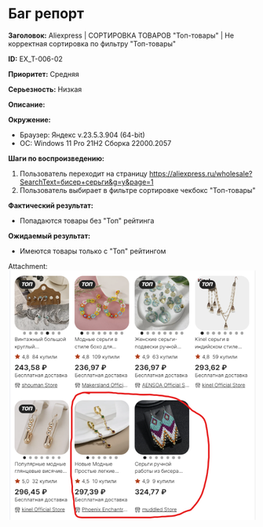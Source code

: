 # Баг репорт

**Заголовок:**  Aliexpress | СОРТИРОВКА ТОВАРОВ "Toп-товары" | Не корректная сортировка по фильтру "Toп-товары"

**ID:** EX_T-006-02

 **Приоритет:** Средняя

 **Серьезность:** Низкая

**Описание:**

**Окружение:**  

* Браузер: Яндекс v.23.5.3.904 (64-bit)
* OC: Windows 11 Pro 21H2 Сборка 22000.2057

**Шаги по воспроизведению:**

1. Пользователь переходит на страницу <https://aliexpress.ru/wholesale?SearchText=бисер+серьги&g=y&page=1>
2. Пользователь выбирает в фильтре сортировке чекбокс "Toп-товары"

**Фактический результат:**

* Попадаются товары без "Toп" рейтинга

**Ожидаемый результат:**

* Имеются товары только с "Toп" рейтингом

Attachment:  
![Изображение 6.2](../assets/img_ex_t/top.png "Сортировка Toп-товары")
